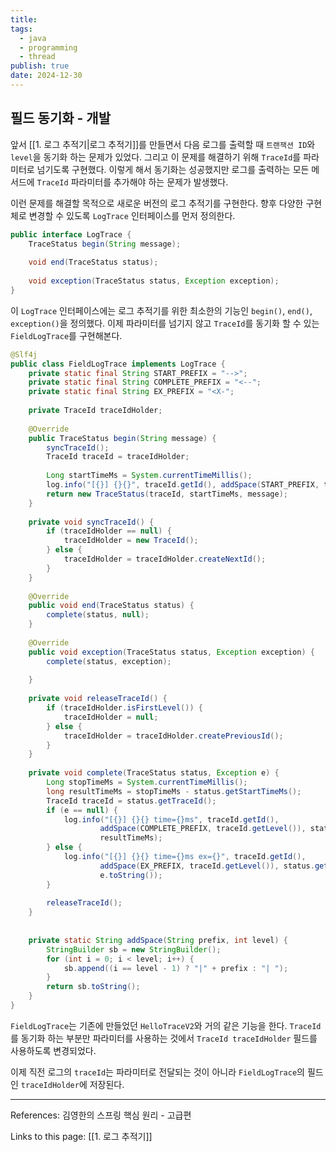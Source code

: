 ```yaml
---
title: 
tags:
  - java
  - programming
  - thread
publish: true
date: 2024-12-30
---
```

## 필드 동기화 - 개발
앞서 [[1. 로그 추적기|로그 추적기]]를 만들면서 다음 로그를 출력할 때 `트랜잭션 ID`와 `level`을 동기화 하는 문제가 있었다. 그리고 이 문제를 해결하기 위해 `TraceId`를 파라미터로 넘기도록 구현했다. 이렇게 해서 동기화는 성공했지만 로그를 출력하는 모든 메서드에 `TraceId` 파라미터를 추가해야 하는 문제가 발생했다.

이런 문제를 해결할 목적으로 새로운 버전의 로그 추적기를 구현한다. 향후 다양한 구현체로 변경할 수 있도록 `LogTrace` 인터페이스를 먼저 정의한다.

```java
public interface LogTrace {  
    TraceStatus begin(String message);  
  
    void end(TraceStatus status);  
  
    void exception(TraceStatus status, Exception exception);  
}
```

이 `LogTrace` 인터페이스에는 로그 추적기를 위한 최소한의 기능인 `begin()`, `end()`, `exception()`을 정의했다. 이제 파라미터를 넘기지 않고 `TraceId`를 동기화 할 수 있는 `FieldLogTrace`를 구현해본다.

```java
@Slf4j  
public class FieldLogTrace implements LogTrace {  
    private static final String START_PREFIX = "-->";  
    private static final String COMPLETE_PREFIX = "<--";  
    private static final String EX_PREFIX = "<X-";  
  
    private TraceId traceIdHolder;  
  
    @Override  
    public TraceStatus begin(String message) {  
        syncTraceId();  
        TraceId traceId = traceIdHolder;  
  
        Long startTimeMs = System.currentTimeMillis();  
        log.info("[{}] {}{}", traceId.getId(), addSpace(START_PREFIX, traceId.getLevel()), message);  
        return new TraceStatus(traceId, startTimeMs, message);  
    }  
  
    private void syncTraceId() {  
        if (traceIdHolder == null) {  
            traceIdHolder = new TraceId();  
        } else {  
            traceIdHolder = traceIdHolder.createNextId();  
        }  
    }  
  
    @Override  
    public void end(TraceStatus status) {  
        complete(status, null);  
    }  
  
    @Override  
    public void exception(TraceStatus status, Exception exception) {  
        complete(status, exception);  
  
    }  
  
    private void releaseTraceId() {  
        if (traceIdHolder.isFirstLevel()) {  
            traceIdHolder = null;  
        } else {  
            traceIdHolder = traceIdHolder.createPreviousId();  
        }  
    }  
  
    private void complete(TraceStatus status, Exception e) {  
        Long stopTimeMs = System.currentTimeMillis();  
        long resultTimeMs = stopTimeMs - status.getStartTimeMs();  
        TraceId traceId = status.getTraceId();  
        if (e == null) {  
            log.info("[{}] {}{} time={}ms", traceId.getId(),  
                    addSpace(COMPLETE_PREFIX, traceId.getLevel()), status.getMessage(),  
                    resultTimeMs);  
        } else {  
            log.info("[{}] {}{} time={}ms ex={}", traceId.getId(),  
                    addSpace(EX_PREFIX, traceId.getLevel()), status.getMessage(), resultTimeMs,  
                    e.toString());  
        }  
  
        releaseTraceId();  
    }  
  
  
    private static String addSpace(String prefix, int level) {  
        StringBuilder sb = new StringBuilder();  
        for (int i = 0; i < level; i++) {  
            sb.append((i == level - 1) ? "|" + prefix : "| ");  
        }  
        return sb.toString();  
    }  
}
```

`FieldLogTrace`는 기존에 만들었던 `HelloTraceV2`와 거의 같은 기능을 한다. `TraceId`를 동기화 하는 부분만 파라미터를 사용하는 것에서 `TraceId traceIdHolder` 필드를 사용하도록 변경되었다.

이제 직전 로그의 `traceId`는 파라미터로 전달되는 것이 아니라 `FieldLogTrace`의 필드인 `traceIdHolder`에 저장된다.

---
References: 김영한의 스프링 핵심 원리 - 고급편

Links to this page: [[1. 로그 추적기]]